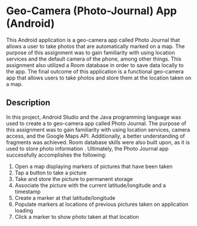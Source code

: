 # Geo-Camera (Photo-Journal) App (Android)
This Android application is a geo-camera app called Photo Journal that allows a user to take photos that are automatically marked on a map. The purpose of this assignment was to gain familiarity with using location services and the default camera of the phone, among other things. This assignment also utilized a Room database in order to save data locally to the app. The final outcome of this application is a functional geo-camera app that allows users to take photos and store them at the location taken on a map.

## Description
In this project, Android Studio and the Java programming language was used to create a to geo-camera app called Photo Journal. The purpose of this assignment was to gain familiarity with using location services, camera access, and the Google Maps API. Additionally, a better understanding of fragments was achieved. Room database skills were also built upon, as it is used to store photo information . Ultimately, the Photo Journal app successfully accomplishes the following:
1) Open a map displaying markers of pictures that have
been taken
2) Tap a button to take a picture
3) Take and store the picture to permanent storage
4) Associate the picture with the current latitude/longitude
and a timestamp
5) Create a marker at that latitude/longitude
6) Populate markers at locations of previous pictures taken
on application loading
7) Click a marker to show photo taken at that location
